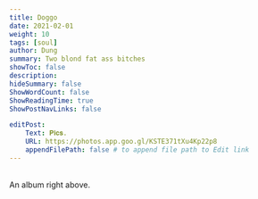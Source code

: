 ```yaml
---
title: Doggo
date: 2021-02-01
weight: 10
tags: [soul]
author: Dung
summary: Two blond fat ass bitches
showToc: false
description: 
hideSummary: false
ShowWordCount: false
ShowReadingTime: true
ShowPostNavLinks: false

editPost:
    Text: 𝐏𝐢𝐜𝐬.
    URL: https://photos.app.goo.gl/KSTE371tXu4Kp22p8
    appendFilePath: false # to append file path to Edit link
---
```

\
An album right above.